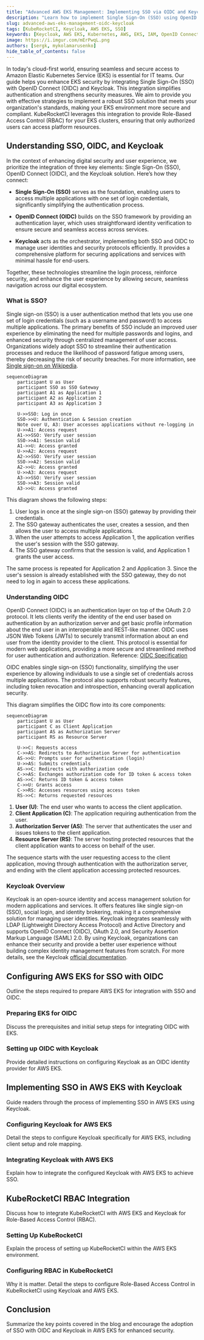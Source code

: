 ```yaml
---
title: "Advanced AWS EKS Management: Implementing SSO via OIDC and Keycloak"
description: "Learn how to implement Single Sign-On (SSO) using OpenID Connect (OIDC) and Keycloak to boost security and streamline authentication processes in Amazon Elastic Kubernetes Service (AWS EKS)."
slug: advanced-aws-eks-management-oidc-keycloak
tags: [KubeRocketCI, Keycloak, AWS EKS, SSO]
keywords: [Keycloak, AWS EKS, Kubernetes, AWS, EKS, IAM, OpenID Connect, Single Sign-On, Security, Authentication, Authorization]
image: https://i.imgur.com/mErPwqL.png
authors: [sergk, mykolamarusenko]
hide_table_of_contents: false
---
```


In today's cloud-first world, ensuring seamless and secure access to Amazon Elastic Kubernetes Service (EKS) is essential for IT teams. Our guide helps you enhance EKS security by integrating Single Sign-On (SSO) with OpenID Connect (OIDC) and Keycloak. This integration simplifies authentication and strengthens security measures. We aim to provide you with effective strategies to implement a robust SSO solution that meets your organization's standards, making your EKS environment more secure and compliant. KubeRocketCI leverages this integration to provide Role-Based Access Control (RBAC) for your EKS clusters, ensuring that only authorized users can access platform resources.

<!--truncate-->

## Understanding SSO, OIDC, and Keycloak

In the context of enhancing digital security and user experience, we prioritize the integration of three key elements: Single Sign-On (SSO), OpenID Connect (OIDC), and the Keycloak solution. Here’s how they connect:

- **Single Sign-On (SSO)** serves as the foundation, enabling users to access multiple applications with one set of login credentials, significantly simplifying the authentication process.

- **OpenID Connect (OIDC)** builds on the SSO framework by providing an authentication layer, which uses straightforward identity verification to ensure secure and seamless access across services.

- **Keycloak** acts as the orchestrator, implementing both SSO and OIDC to manage user identities and security protocols efficiently. It provides a comprehensive platform for securing applications and services with minimal hassle for end-users.

Together, these technologies streamline the login process, reinforce security, and enhance the user experience by allowing secure, seamless navigation across our digital ecosystem.

### What is SSO?

Single sign-on (SSO) is a user authentication method that lets you use one set of login credentials (such as a username and password) to access multiple applications. The primary benefits of SSO include an improved user experience by eliminating the need for multiple passwords and logins, and enhanced security through centralized management of user access. Organizations widely adopt SSO to streamline their authentication processes and reduce the likelihood of password fatigue among users, thereby decreasing the risk of security breaches. For more information, see [Single sign-on on Wikipedia](https://en.wikipedia.org/wiki/Single_sign-on).

```mermaid
sequenceDiagram
    participant U as User
    participant SSO as SSO Gateway
    participant A1 as Application 1
    participant A2 as Application 2
    participant A3 as Application 3

    U->>SSO: Log in once
    SSO->>U: Authentication & Session creation
    Note over U, A3: User accesses applications without re-logging in
    U->>A1: Access request
    A1->>SSO: Verify user session
    SSO->>A1: Session valid
    A1->>U: Access granted
    U->>A2: Access request
    A2->>SSO: Verify user session
    SSO->>A2: Session valid
    A2->>U: Access granted
    U->>A3: Access request
    A3->>SSO: Verify user session
    SSO->>A3: Session valid
    A3->>U: Access granted
```

This diagram shows the following steps:

1. User logs in once at the single sign-on (SSO) gateway by providing their credentials.
2. The SSO gateway authenticates the user, creates a session, and then allows the user to access multiple applications.
3. When the user attempts to access Application 1, the application verifies the user's session with the SSO gateway.
4. The SSO gateway confirms that the session is valid, and Application 1 grants the user access.

The same process is repeated for Application 2 and Application 3. Since the user's session is already established with the SSO gateway, they do not need to log in again to access these applications.

### Understanding OIDC

OpenID Connect (OIDC) is an authentication layer on top of the OAuth 2.0 protocol. It lets clients verify the identity of the end user based on authentication by an authorization server and get basic profile information about the end user in an interoperable and REST-like manner. OIDC uses JSON Web Tokens (JWTs) to securely transmit information about an end user from the identity provider to the client. This protocol is essential for modern web applications, providing a more secure and streamlined method for user authentication and authorization. Reference: [OIDC Specification](https://openid.net/specs/openid-connect-core-1_0.html)

OIDC enables single sign-on (SSO) functionality, simplifying the user experience by allowing individuals to use a single set of credentials across multiple applications. The protocol also supports robust security features, including token revocation and introspection, enhancing overall application security.

This diagram simplifies the OIDC flow into its core components:

```mermaid
sequenceDiagram
    participant U as User
    participant C as Client Application
    participant AS as Authorization Server
    participant RS as Resource Server

    U->>C: Requests access
    C->>AS: Redirects to Authorization Server for authentication
    AS->>U: Prompts user for authentication (login)
    U->>AS: Submits credentials
    AS->>C: Redirects with authorization code
    C->>AS: Exchanges authorization code for ID token & access token
    AS->>C: Returns ID token & access token
    C->>U: Grants access
    C->>RS: Accesses resources using access token
    RS->>C: Returns requested resources
```

1. **User (U)**: The end user who wants to access the client application.
2. **Client Application (C)**: The application requiring authentication from the user.
3. **Authorization Server (AS)**: The server that authenticates the user and issues tokens to the client application.
4. **Resource Server (RS)**: The server hosting protected resources that the client application wants to access on behalf of the user.

The sequence starts with the user requesting access to the client application, moving through authentication with the authorization server, and ending with the client application accessing protected resources.

### Keycloak Overview

Keycloak is an open-source identity and access management solution for modern applications and services. It offers features like single sign-on (SSO), social login, and identity brokering, making it a comprehensive solution for managing user identities. Keycloak integrates seamlessly with LDAP (Lightweight Directory Access Protocol) and Active Directory and supports OpenID Connect (OIDC), OAuth 2.0, and Security Assertion Markup Language (SAML) 2.0. By using Keycloak, organizations can enhance their security and provide a better user experience without building complex identity management features from scratch. For more details, see the Keycloak [official documentation](https://www.keycloak.org/documentation.html).

## Configuring AWS EKS for SSO with OIDC

Outline the steps required to prepare AWS EKS for integration with SSO and OIDC.

### Preparing EKS for OIDC

Discuss the prerequisites and initial setup steps for integrating OIDC with EKS.

### Setting up OIDC with Keycloak

Provide detailed instructions on configuring Keycloak as an OIDC identity provider for AWS EKS.

## Implementing SSO in AWS EKS with Keycloak

Guide readers through the process of implementing SSO in AWS EKS using Keycloak.

### Configuring Keycloak for AWS EKS

Detail the steps to configure Keycloak specifically for AWS EKS, including client setup and role mapping.

### Integrating Keycloak with AWS EKS

Explain how to integrate the configured Keycloak with AWS EKS to achieve SSO.

## KubeRocketCI RBAC Integration

Discuss how to integrate KubeRocketCI with AWS EKS and Keycloak for Role-Based Access Control (RBAC).

### Setting Up KubeRocketCI

Explain the process of setting up KubeRocketCI within the AWS EKS environment.

### Configuring RBAC in KubeRocketCI

Why it is matter.
Detail the steps to configure Role-Based Access Control in KubeRocketCI using Keycloak and AWS EKS.

## Conclusion

Summarize the key points covered in the blog and encourage the adoption of SSO with OIDC and Keycloak in AWS EKS for enhanced security.

